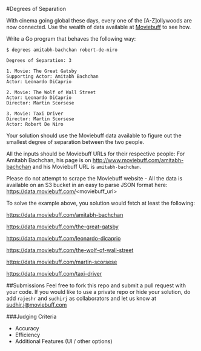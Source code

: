 #Degrees of Separation

With cinema going global these days, every one of the [A-Z]ollywoods are now connected. Use the wealth of data available at [Moviebuff](http://www.moviebuff.com) to see how. 

Write a Go program that behaves the following way:

```
$ degrees amitabh-bachchan robert-de-niro

Degrees of Separation: 3

1. Movie: The Great Gatsby
Supporting Actor: Amitabh Bachchan
Actor: Leonardo DiCaprio

2. Movie: The Wolf of Wall Street
Actor: Leonardo DiCaprio
Director: Martin Scorsese

3. Movie: Taxi Driver
Director: Martin Scorsese
Actor: Robert De Niro
```

Your solution should use the Moviebuff data available to figure out the smallest degree of separation between the two people. 

All the inputs should be Moviebuff URLs for their respective people: For Amitabh Bachchan, his page is on http://www.moviebuff.com/amitabh-bachchan and his Moviebuff URL is `amitabh-bachchan`.

Please do not attempt to scrape the Moviebuff website - All the data is available on an S3 bucket in an easy to parse JSON format here: https://data.moviebuff.com/<moviebuff_url>

To solve the example above, you solution would fetch at least the following:

https://data.moviebuff.com/amitabh-bachchan

https://data.moviebuff.com/the-great-gatsby

https://data.moviebuff.com/leonardo-dicaprio

https://data.moviebuff.com/the-wolf-of-wall-street

https://data.moviebuff.com/martin-scorsese

https://data.moviebuff.com/taxi-driver

##Submissions
Feel free to fork this repo and submit a pull request with your code. If you would like to use a private repo or hide your solution, do add `rajeshr` and `sudhirj` as collaborators and let us know at sudhir.j@moviebuff.com

###Judging Criteria
* Accuracy
* Efficiency
* Additional Features (UI / other options)



